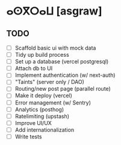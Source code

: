 # ⴰⵙⴳⵔⴰⵡ [asgraw]

## TODO

- [ ] Scaffold basic ui with mock data
- [ ] Tidy up build process
- [ ] Set up a database (vercel postgresql)
- [ ] Attach db to UI
- [ ] Implement authentication (w/ next-auth)
- [ ] "Taints" (server only / DAO)
- [ ] Routing/new post page (parallel route)
- [ ] Make it deploy (vercel)
- [ ] Error management (w/ Sentry)
- [ ] Analytics (posthog)
- [ ] Ratelimiting (upstash)
- [ ] Improve UI/UX
- [ ] Add internationalization
- [ ] Write tests
